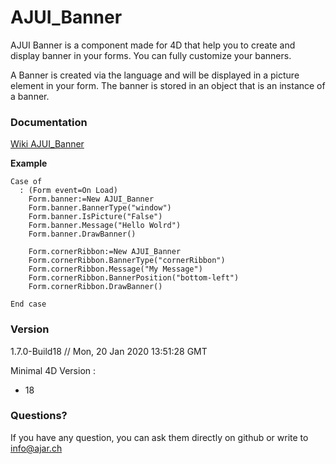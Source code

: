 # AJUI_Banner

AJUI Banner is a component made for 4D that help you to create and display banner in your forms. You can fully customize your banners.

A Banner is created via the language and will be displayed in a picture element in your form. The banner is stored in an object that is an instance of a banner.

### Documentation

[Wiki AJUI_Banner](https://github.com/AJARProject/AJUI_Banner/wiki)

**Example**

    Case of
      : (Form event=On Load)
        Form.banner:=New AJUI_Banner
        Form.banner.BannerType("window")
        Form.banner.IsPicture("False")
        Form.banner.Message("Hello Wolrd")
        Form.banner.DrawBanner()

        Form.cornerRibbon:=New AJUI_Banner
        Form.cornerRibbon.BannerType("cornerRibbon")
        Form.cornerRibbon.Message("My Message")
        Form.cornerRibbon.BannerPosition("bottom-left")
        Form.cornerRibbon.DrawBanner()

    End case

### Version

1.7.0-Build18  // Mon, 20 Jan 2020 13:51:28 GMT

Minimal 4D Version : 
 - 18 

### Questions?

If you have any question, you can ask them directly on github or write to info@ajar.ch
